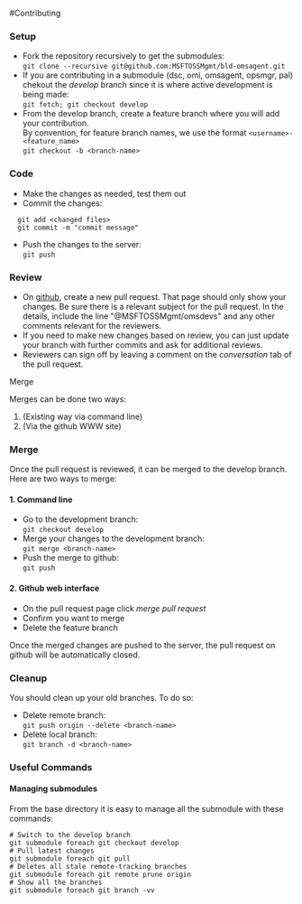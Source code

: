 #Contributing

### Setup
- Fork the repository recursively to get the submodules:<br>```git clone --recursive git@github.com:MSFTOSSMgmt/bld-omsagent.git```
- If you are contributing in a submodule (dsc, omi, omsagent, opsmgr, pal) chekout the *develop* branch since it is where active development is being made:<br>```git fetch; git checkout develop```
- From the develop branch, create a feature branch where you will add your contribution.<br>
  By convention, for feature branch names, we use the format ```<username>-<feature_name>```<br>
  ```git checkout -b <branch-name>```

### Code
- Make the changes as needed, test them out
- Commit the changes:
```shell
  git add <changed files>
  git commit -m "commit message"
```
- Push the changes to the server:<br>```git push```

### Review
- On [github](https://github.com/MSFTOSSMgmt/bld-omsagent), create a new pull request. That page should only show your changes. Be sure there is a relevant subject for the pull request. In the details, include the line "@MSFTOSSMgmt/omsdevs" and any other comments relevant for the reviewers.
- If you need to make new changes based on review, you can just update your branch with further commits and ask for additional reviews.
- Reviewers can sign off by leaving a comment on the *conversation* tab of the pull request.

Merge

Merges can be done two ways:
 1. (Existing way via command line)
 2. (Via the github WWW site)


### Merge
Once the pull request is reviewed, it can be merged to the develop branch.
Here are two ways to merge:

#### 1. Command line
- Go to the development branch:<br>```git checkout develop```
- Merge your changes to the development branch:<br>```git merge <branch-name>```
- Push the merge to github:<br>```git push```

#### 2. Github web interface
- On the pull request page click *merge pull request*
- Confirm you want to merge
- Delete the feature branch

Once the merged changes are pushed to the server, the pull request on github will be automatically closed.

### Cleanup
You should clean up your old branches. To do so:
- Delete remote branch:<br>```git push origin --delete <branch-name>```
- Delete local branch:<br>```git branch -d <branch-name>```

### Useful Commands

#### Managing submodules
From the base directory it is easy to manage all the submodule with these commands:

```shell
# Switch to the develop branch
git submodule foreach git checkout develop
# Pull latest changes
git submodule foreach git pull
# Deletes all stale remote-tracking branches
git submodule foreach git remote prune origin
# Show all the branches
git submodule foreach git branch -vv
```
